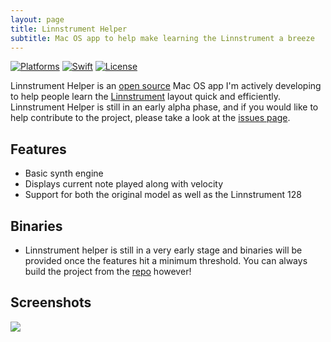 ```yaml
---
layout: page
title: Linnstrument Helper
subtitle: Mac OS app to help make learning the Linnstrument a breeze
---
```


[![Platforms](https://img.shields.io/badge/platforms-macos-teal.svg)](https://apple.com/macos) [![Swift](https://img.shields.io/badge/Swift-5.1-orange.svg)](https://swift.org) [![License](https://img.shields.io/badge/License-GPL-blue.svg)](https://www.gnu.org/licenses/gpl-3.0.en.html)

Linnstrument Helper is an [open source](https://github.com/markjamesm/linnstrument-helper) Mac OS app I'm actively developing to help people learn the [Linnstrument](https://www.rogerlinndesign.com/linnstrument) layout quick and efficiently. Linnstrument Helper is still in an early alpha phase, and if you would like to help contribute to the project, please take a look at the [issues page](https://github.com/markjamesm/linnstrument-helper/issues).

## Features

- Basic synth engine
- Displays current note played along with velocity 
- Support for both the original model as well as the Linnstrument 128


## Binaries

- Linnstrument helper is still in a very early stage and binaries will be provided once the features hit a minimum threshold. You can always build the project from the [repo](https://github.com/markjamesm/linnstrument-helper) however!

## Screenshots

<a href="https://user-images.githubusercontent.com/20845425/80164594-680df800-85a7-11ea-81e4-b70c22a2eb38.png"><img src="https://user-images.githubusercontent.com/20845425/80164594-680df800-85a7-11ea-81e4-b70c22a2eb38.png"/></a>